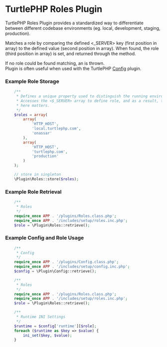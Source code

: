 TurtlePHP Roles Plugin
===
TurtlePHP Roles Plugin provides a standardized way to differentiate between
different codebase environments (eg. local, development, staging, production).

Matches a role by comparing the defined <_SERVER> key (first position in
array) to the defined value (second position in array). When found, the
role (third position in array) is set, and returned through the
<retrieve> method.

If no role could be found matching, an <Exception> is thrown.  
Plugin is often useful when used with the TurtlePHP
[Config](https://github.com/onassar/TurtlePHP-ConfigPlugin) plugin.

### Example Role Storage
``` php
    /**
     * Defines a unique property used to distinguish the running environment.
     * Accesses the <$_SERVER> array to define role, and as a result, the order
     * here matters.
     */
    $roles = array(
        array(
            'HTTP_HOST',
            'local.turtlephp.com',
            'onassar'
        ),
        array(
            'HTTP_HOST',
            'turtlephp.com',
            'production'
        )
    );

    // store in singleton
    \Plugin\Roles::store($roles);
```

### Example Role Retrieval
``` php
    /**
     * Roles
     */
    require_once APP . '/plugins/Roles.class.php';
    require_once APP . '/includes/setup/roles.inc.php';
    $role = \Plugin\Roles::retrieve();
```

### Example Config and Role Usage
``` php
    /**
     * Config
     */
    require_once APP . '/plugins/Config.class.php';
    require_once APP . '/includes/setup/config.inc.php';
    $config = \Plugin\Config::retrieve();

    /**
     * Roles
     */
    require_once APP . '/plugins/Roles.class.php';
    require_once APP . '/includes/setup/roles.inc.php';
    $role = \Plugin\Roles::retrieve();

    /**
     * Runtime INI Settings
     */
    $runtime = $config['runtime'][$role];
    foreach ($runtime as $key => $value) {
        ini_set($key, $value);
    }
```

